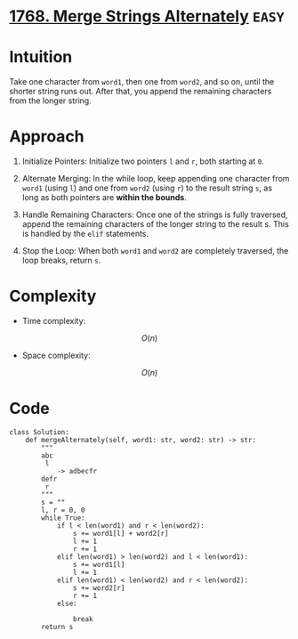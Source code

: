 # [1768. Merge Strings Alternately](https://leetcode.com/problems/merge-strings-alternately/description/?envType=study-plan-v2&envId=leetcode-75) `EASY`
# Intuition
<!-- Describe your first thoughts on how to solve this problem. -->
Take one character from `word1`, then one from `word2`, and so on, until the shorter string runs out. After that, you append the remaining characters from the longer string.


# Approach
<!-- Describe your approach to solving the problem. -->
1. Initialize Pointers: Initialize two pointers `l` and `r`, both starting at `0`. 

2. Alternate Merging: In the while loop, keep appending one character from `word1` (using `l`) and one from `word2` (using `r`) to the result string `s`, as long as both pointers are **within the bounds**.

3. Handle Remaining Characters: Once one of the strings is fully traversed, append the remaining characters of the longer string to the result s. This is handled by the `elif` statements.

4. Stop the Loop: When both `word1` and `word2` are completely traversed, the loop breaks, return `s`.


# Complexity
- Time complexity:
<!-- Add your time complexity here, e.g. $$O(n)$$ -->
$$O(n)$$
- Space complexity:
<!-- Add your space complexity here, e.g. $$O(n)$$ -->
$$O(n)$$
# Code
```python3 []
class Solution:
    def mergeAlternately(self, word1: str, word2: str) -> str:
        """
        abc
         l
            -> adbecfr
        defr
         r
        """
        s = ""
        l, r = 0, 0
        while True:
            if l < len(word1) and r < len(word2):
                s += word1[l] + word2[r]
                l += 1
                r += 1
            elif len(word1) > len(word2) and l < len(word1):
                s += word1[l]
                l += 1
            elif len(word1) < len(word2) and r < len(word2):
                s += word2[r]
                r += 1
            else:

                break    
        return s      
```
